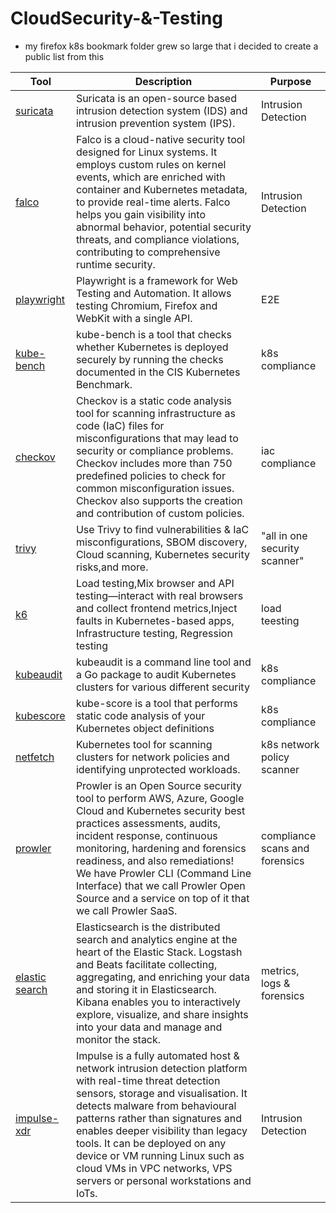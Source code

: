 # CloudSecurity-&-Testing

- my firefox k8s bookmark folder grew so large that i decided to create a public list from this

| Tool | Description | Purpose |
|------|-------------|---------|
| [suricata](https://suricata.io/ )                          | Suricata is an open-source based intrusion detection system (IDS) and intrusion prevention system (IPS). | Intrusion Detection |
|[falco](https://falco.org/  )                          |Falco is a cloud-native security tool designed for Linux systems. It employs custom rules on kernel events, which are enriched with container and Kubernetes metadata, to provide real-time alerts. Falco helps you gain visibility into abnormal behavior, potential security threats, and compliance violations, contributing to comprehensive runtime security.  | Intrusion Detection |
| [playwright](https://playwright.dev/)                         | Playwright is a framework for Web Testing and Automation. It allows testing Chromium, Firefox and WebKit with a single API.  | E2E |
|[kube-bench](https://github.com/aquasecurity/kube-bench)                | kube-bench is a tool that checks whether Kubernetes is deployed securely by running the checks documented in the CIS Kubernetes Benchmark. | k8s compliance|
|[checkov](https://www.checkov.io/4.Integrations/Kubernetes.html)                   |Checkov is a static code analysis tool for scanning infrastructure as code (IaC) files for misconfigurations that may lead to security or compliance problems. Checkov includes more than 750 predefined policies to check for common misconfiguration issues. Checkov also supports the creation and contribution of custom policies.  | iac compliance |
| [trivy](https://trivy.dev/)                         | Use Trivy to find vulnerabilities & IaC misconfigurations, SBOM discovery, Cloud scanning, Kubernetes security risks,and more. | "all in one security scanner" |
|[k6](https://k6.io/)                         | Load testing,Mix browser and API testing—interact with real browsers and collect frontend metrics,Inject faults in Kubernetes-based apps, Infrastructure testing, Regression testing | load teesting |
|[kubeaudit](https://github.com/Shopify/kubeaudit)                     |kubeaudit is a command line tool and a Go package to audit Kubernetes clusters for various different security   | k8s compliance  |
|[kubescore](https://github.com/zegl/kube-score)                     | kube-score is a tool that performs static code analysis of your Kubernetes object definitions | k8s compliance  |
| [netfetch](https://github.com/deggja/netfetch)                       |  Kubernetes tool for scanning clusters for network policies and identifying unprotected workloads. | k8s network policy scanner  |
|  [prowler](https://github.com/prowler-cloud/prowler)                           | Prowler is an Open Source security tool to perform AWS, Azure, Google Cloud and Kubernetes security best practices assessments, audits, incident response, continuous monitoring, hardening and forensics readiness, and also remediations! We have Prowler CLI (Command Line Interface) that we call Prowler Open Source and a service on top of it that we call Prowler SaaS. | compliance scans and forensics |
|             [elastic search](https://www.elastic.co/de/?utm_campaign=Google-B-EMEA-C-DE-New-Exact&utm_content=Brand-Core&utm_source=google&utm_medium=cpc&device=c&utm_term=elasticsearch&gad_source=1&gclid=Cj0KCQjw7ZO0BhDYARIsAFttkCg6WbERHZU5dmMAbxD2MKzpM2L96sNeM_QFPutInkbWR8wXoJe8rZgaAp_IEALw_wcB)         | Elasticsearch is the distributed search and analytics engine at the heart of the Elastic Stack. Logstash and Beats facilitate collecting, aggregating, and enriching your data and storing it in Elasticsearch. Kibana enables you to interactively explore, visualize, and share insights into your data and manage and monitor the stack.  | metrics, logs & forensics |
| [impulse-xdr](https://github.com/bgenev/impulse-xdr )                          |  Impulse is a fully automated host & network intrusion detection platform with real-time threat detection sensors, storage and visualisation. It detects malware from behavioural patterns rather than signatures and enables deeper visibility than legacy tools. It can be deployed on any device or VM running Linux such as cloud VMs in VPC networks, VPS servers or personal workstations and IoTs.| Intrusion Detection |



